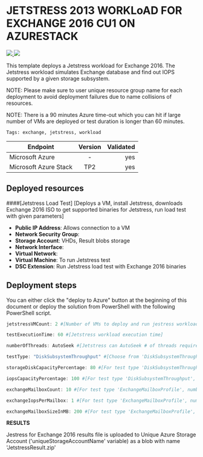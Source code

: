 # JETSTRESS 2013 WORKLoAD FOR EXCHANGE 2016 CU1 ON AZURESTACK


<a href="https://portal.azure.com/#create/Microsoft.Template/uri/https%3A%2F%2Fraw.githubusercontent.com%2FAzure%2FAzureStack-QuickStart-Templates%2Fdevelop%2Fjetstress-2013-exchange-loadtest%2Fazuredeploy.json" target="_blank">
    <img src="http://azuredeploy.net/deploybutton.png"/>
</a>
<a href="http://armviz.io/#/?load=https%3A%2F%2Fraw.githubusercontent.com%2FAzure%2FAzureStack-QuickStart-Templates%2Fdevelop%2Fjetstress-2013-exchange-loadtest%2Fazuredeploy.json" target="_blank">
    <img src="http://armviz.io/visualizebutton.png"/>
</a>

This template deploys a Jetstress workload for Exchange 2016. The Jetstress workload simulates Exchange database and find out IOPS supported by a given storage subsystem.

NOTE: Please make sure to user unique resource group name for each deployment to avoid deployment failures due to name collisions of resources.

NOTE: There is a 90 minutes Azure time-out which you can hit if large number of VMs are deployed or test duration is longer than 60 minutes.

`Tags: exchange, jetstress, workload`

| Endpoint        | Version           | Validated  |
| ------------- |:-------------:| -----:|
| Microsoft Azure      | - | yes |
| Microsoft Azure Stack      | TP2      |  yes |


## Deployed resources

####[Jetstress Load Test]
[Deploys a VM, install Jetstress, downloads Exchange 2016 ISO to get supported binaries for Jetstress, run load test with given parameters]
+ **Public IP Address**: Allows connection to a VM
+ **Network Security Group**: 
+ **Storage Account**: VHDs, Result blobs storage
+ **Network Interface**: 
+ **Virtual Network**: 
+ **Virtual Machine**: To run Jetstress test
+ **DSC Extension**: Run Jetstress load test with Exchange 2016 binaries


## Deployment steps
You can either click the "deploy to Azure" button at the beginning of this document or deploy the solution from PowerShell with the following PowerShell script.

```PowerShell
jetstressVMCount: 2 #[Number of VMs to deploy and run jestress workload]

testExecutionTime: 60 #[Jetstress workload execution time]

numberOfThreads: AutoSeek #[Jetstress can AutoSeek # of threads required or you can provide from available options]

testType: "DiskSubsystemThroughput" #[Choose from 'DiskSubsystemThroughput' where % of storage capacity and iops capacity can be provided or 'ExchangeMailboxProfile' where number of mailbox, iops/mailbox and mailbox size can be provided]

storageDiskCapacityPercentage: 80 #[For test type 'DiskSubsystemThroughput', storage capacity percentage to occupy]

iopsCapacityPercentage: 100 #[For test type 'DiskSubsystemThroughput', iops capacity percentage to occupy]

exchangeMailboxCount: 10 #[For test type 'ExchangeMailboxProfile', number of exchange mailbox to deploy]

exchangeIopsPerMailbox: 1 #[For test type 'ExchangeMailboxProfile', number of iops per mailbox]

exchangeMailboxSizeInMB: 200 #[For test type 'ExchangeMailboxProfile', size of exchange mailbox in MBs]
```

<b>RESULTS</b>

Jestress for Exchange 2016 results file is uploaded to Unique Azure Storage Account ('uniqueStorageAccountName' variable) as a blob with name 'JetstressResult.zip'


